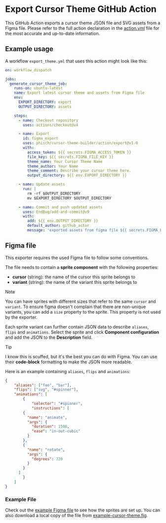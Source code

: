 # Export Cursor Theme GitHub Action

This GitHub Action exports a cursor theme JSON file and SVG assets from a Figma file. Please refer to the full action declaration in the [action.yml](./action.yml) file for the most accurate and up-to-date information.

## Example usage

A workflow `export_theme.yml` that uses this action might look like this:

```yaml
on: workflow_dispatch

jobs:
  generate_cursor_theme_job:
    runs-on: ubuntu-latest
    name: Export latest cursor theme and assets from Figma file
    env:
      EXPORT_DIRECTORY: export
      OUTPUT_DIRECTORY: assets

    steps:
      - name: Checkout repository
        uses: actions/checkout@v4

      - name: Export
        id: figma_export
        uses: phisch/cursor-theme-builder/action/export@v1.0
        with:
          access_token: ${{ secrets.FIGMA_ACCESS_TOKEN }}
          file_key: ${{ secrets.FIGMA_FILE_KEY }}
          theme_name: Your Cursor Theme Name
          theme_author: Your Name
          theme_comment: Describe your cursor theme here.
          output_directory: ${{ env.EXPORT_DIRECTORY }}

      - name: Update assets
        run: |
          rm -rf $OUTPUT_DIRECTORY
          mv $EXPORT_DIRECTORY $OUTPUT_DIRECTORY

      - name: Commit and push updated assets
        uses: EndBug/add-and-commit@v9
        with:
          add: ${{ env.OUTPUT_DIRECTORY }}
          default_author: github_actor
          message: 'exported assets from figma file ${{ secrets.FIGMA_FILE_KEY }} version ${{ steps.figma_export.outputs.version }}'
```

## Figma file

This exporter requires the used Figma file to follow some conventions.

The file needs to contain a **sprite component** with the following properties:

- **cursor** (string): the name of the cursor this sprite belongs to
- **variant** (string): the name of the variant this sprite belongs to

> [!NOTE]
> You can have sprites with different sizes that refer to the same `cursor` and `variant`. To ensure figma doesn't complain that there are non-unique variants, you can add a `size` property to the sprite. This property is not used by the exporter.

Each sprite variant can further contain JSON data to describe `aliases`, `flips` and `animations`. Select the sprite and click **Component configuration** and add the JSON to the **Description** field.

> [!TIP]
> I know this is scuffed, but it's the best you can do with Figma. You can use their **code-block** formatting to make the JSON more readable.

Here is an example containing `aliases`, `flips` and `animations`:

```json
{
	"aliases": ["foo", "bar"],
	"flips": ["svg", "#spinner"],
	"animations": [
		{
			"selector": "#spinner",
			"instructions": [
        {
          "name": "animate",
          "args": {
            "duration": 1500,
            "ease": "in-out-cubic"
          }
        },
        {
          "name": "rotate",
          "args": {
            "degrees": 720
          }
        }
      ]
		}
	]
}
```

### Example File

Check out the [example Figma file](https://www.figma.com/file/iaMgedqNuXPdzoLsG26jky) to see how the sprites are set up. You can also download a local copy of the file from [example-cursor-theme.fig](./example-cursor-theme.fig).
